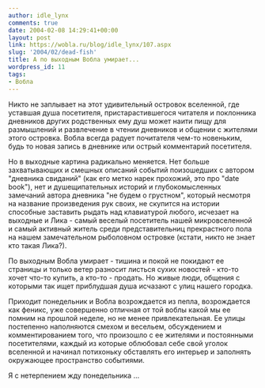 ```yaml
---
author: idle_lynx
comments: true
date: 2004-02-08 14:29:41+00:00
layout: post
link: https://wobla.ru/blog/idle_lynx/107.aspx
slug: '2004/02/dead-fish'
title: А по выходным Вобла умирает...
wordpress_id: 11
tags:
- Вобла
---
```


Никто не заплывает на этот удивительный островок вселенной, где уставшая душа посетителя, пристарастившегося читателя и поклонника дневников других родственных ему душ может наити пищу для размышлений и развлечение в чтении дневников и общении с жителями этого островка. Вобла всегда радует почитателя чем-то новеньким, будь то новая запись в дневнике или острый комментарий посетителя.

Но в выходные картина радикально меняется. Нет больше захватывающих и смешных описаний событий поизошедших с автором "дневника свиданий" (как его метко нарек прохожий, это про "date book"), нет и душещипательных историй и глубокомысленных замечаний автора дневника "не будем о грустном", который несмотря на название произведения рук своих, не скупится на истории способные заставить рыдать над клавиатурой любого, исчезает на выходные и Лика - самый веселый посетитель нашей микровселенной и самый активный житель среди представительниц прекрастного пола на нашем замечательном рыболовном островке (кстати, никто не знает кто такая Лика?).

По выходным Вобла умирает - тишина и покой не покидают ее страницы и только ветер разносит листься сухих новостей - кто-то хочет что-то купить, а кто-то - продать. Но живые люди, общения с которыми так ищет приблудшая душа исчазают с улиц нашего городка.

Приходит понедельник и Вобла возрождается из пепла, возрождается как феникс, уже совершенно отличная от той воблы какой мы ее помним на прошлой неделе, но не менее привлекательная. Ее улицы постепенно наполняются смехом и весельем, обсуждением и комментированием того, что произошло с ее жителями и постоянными посетителями, каждый из которые облюбовал себе свой уголок вселенной и начинал потихоньку обставлять его интерьер и заполнять окружающее пространство событиями.

Я с нетерпением жду понедельника ...

